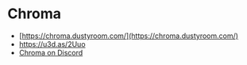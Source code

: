 # Chroma
- [https://chroma.dustyroom.com/](https://chroma.dustyroom.com/)
- https://u3d.as/2Uuo
- [Chroma on Discord](https://discord.com/channels/402156640993935368/1047253489404870787)
